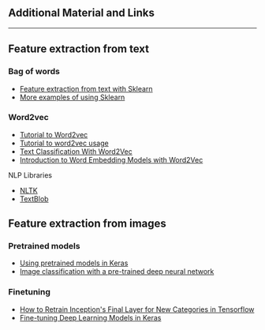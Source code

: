 ## Additional Material and Links

*****

## Feature extraction from text

### Bag of words

* [Feature extraction from text with
Sklearn](http://scikit-learn.org/stable/modules/feature_extraction.html)
* [More examples of using
Sklearn](https://andhint.github.io/machine-learning/nlp/Feature-Extraction-From-Text/)

### Word2vec

* [Tutorial to Word2vec](https://www.tensorflow.org/tutorials/word2vec)
* [Tutorial to word2vec usage](https://rare-technologies.com/word2vec-tutorial/)
* [Text Classification With
Word2Vec](http://nadbordrozd.github.io/blog/2016/05/20/text-classification-with-word2vec/)
* [Introduction to Word Embedding Models with
Word2Vec](https://taylorwhitten.github.io/blog/word2vec)



NLP Libraries

* [NLTK](http://www.nltk.org/)
* [TextBlob](https://github.com/sloria/TextBlob)



## Feature extraction from images

### Pretrained models

* [Using pretrained models in Keras](https://keras.io/applications/)
* [Image classification with a pre-trained deep neural
network](https://www.kernix.com/blog/image-classification-with-a-pre-trained-deep-neural-network_p11)

### Finetuning

* [How to Retrain Inception's Final Layer for New Categories in
Tensorflow](https://www.tensorflow.org/tutorials/image_retraining)
* [Fine-tuning Deep Learning Models in
Keras](https://flyyufelix.github.io/2016/10/08/fine-tuning-in-keras-part2.html)


